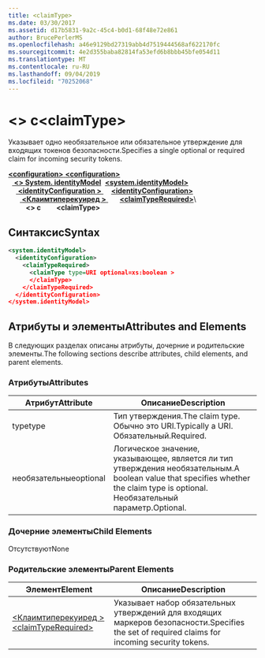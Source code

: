 ```yaml
---
title: <claimType>
ms.date: 03/30/2017
ms.assetid: d17b5831-9a2c-45c4-b0d1-68f48e72e861
author: BrucePerlerMS
ms.openlocfilehash: a46e9129bd27319abb4d7519444568af622170fc
ms.sourcegitcommit: 4e2d355baba82814fa53efd6b8bbb45bfe054d11
ms.translationtype: MT
ms.contentlocale: ru-RU
ms.lasthandoff: 09/04/2019
ms.locfileid: "70252068"
---
```

# <a name="claimtype"></a><span data-ttu-id="c8cba-101">\<> с</span><span class="sxs-lookup"><span data-stu-id="c8cba-101">\<claimType></span></span>
<span data-ttu-id="c8cba-102">Указывает одно необязательное или обязательное утверждение для входящих токенов безопасности.</span><span class="sxs-lookup"><span data-stu-id="c8cba-102">Specifies a single optional or required claim for incoming security tokens.</span></span>  
  
<span data-ttu-id="c8cba-103">[ **\<configuration>** ](../configuration-element.md)</span><span class="sxs-lookup"><span data-stu-id="c8cba-103">[**\<configuration>**](../configuration-element.md)</span></span>\
<span data-ttu-id="c8cba-104">&nbsp;&nbsp;[ **\<> System. identityModel**](system-identitymodel.md)</span><span class="sxs-lookup"><span data-stu-id="c8cba-104">&nbsp;&nbsp;[**\<system.identityModel>**](system-identitymodel.md)</span></span>\
<span data-ttu-id="c8cba-105">&nbsp;&nbsp;&nbsp;&nbsp;[ **\<identityConfiguration >** ](identityconfiguration.md)</span><span class="sxs-lookup"><span data-stu-id="c8cba-105">&nbsp;&nbsp;&nbsp;&nbsp;[**\<identityConfiguration>**](identityconfiguration.md)</span></span>\
<span data-ttu-id="c8cba-106">&nbsp;&nbsp;&nbsp;&nbsp;&nbsp;&nbsp;[ **\<Клаимтиперекуиред >** ](claimtyperequired.md)</span><span class="sxs-lookup"><span data-stu-id="c8cba-106">&nbsp;&nbsp;&nbsp;&nbsp;&nbsp;&nbsp;[**\<claimTypeRequired>**](claimtyperequired.md)</span></span>\  
<span data-ttu-id="c8cba-107">&nbsp;&nbsp;&nbsp;&nbsp;&nbsp;&nbsp;&nbsp;&nbsp; **\<> с**</span><span class="sxs-lookup"><span data-stu-id="c8cba-107">&nbsp;&nbsp;&nbsp;&nbsp;&nbsp;&nbsp;&nbsp;&nbsp;**\<claimType>**</span></span>  
  
## <a name="syntax"></a><span data-ttu-id="c8cba-108">Синтаксис</span><span class="sxs-lookup"><span data-stu-id="c8cba-108">Syntax</span></span>  
  
```xml  
<system.identityModel>  
  <identityConfiguration>  
    <claimTypeRequired>  
      <claimType type=URI optional=xs:boolean >  
      </claimType>  
    </claimTypeRequired>  
  </identityConfiguration>  
</system.identityModel>  
```  
  
## <a name="attributes-and-elements"></a><span data-ttu-id="c8cba-109">Атрибуты и элементы</span><span class="sxs-lookup"><span data-stu-id="c8cba-109">Attributes and Elements</span></span>  
 <span data-ttu-id="c8cba-110">В следующих разделах описаны атрибуты, дочерние и родительские элементы.</span><span class="sxs-lookup"><span data-stu-id="c8cba-110">The following sections describe attributes, child elements, and parent elements.</span></span>  
  
### <a name="attributes"></a><span data-ttu-id="c8cba-111">Атрибуты</span><span class="sxs-lookup"><span data-stu-id="c8cba-111">Attributes</span></span>  
  
|<span data-ttu-id="c8cba-112">Атрибут</span><span class="sxs-lookup"><span data-stu-id="c8cba-112">Attribute</span></span>|<span data-ttu-id="c8cba-113">Описание</span><span class="sxs-lookup"><span data-stu-id="c8cba-113">Description</span></span>|  
|---------------|-----------------|  
|<span data-ttu-id="c8cba-114">type</span><span class="sxs-lookup"><span data-stu-id="c8cba-114">type</span></span>|<span data-ttu-id="c8cba-115">Тип утверждения.</span><span class="sxs-lookup"><span data-stu-id="c8cba-115">The claim type.</span></span> <span data-ttu-id="c8cba-116">Обычно это URI.</span><span class="sxs-lookup"><span data-stu-id="c8cba-116">Typically a URI.</span></span> <span data-ttu-id="c8cba-117">Обязательный.</span><span class="sxs-lookup"><span data-stu-id="c8cba-117">Required.</span></span>|  
|<span data-ttu-id="c8cba-118">необязательные</span><span class="sxs-lookup"><span data-stu-id="c8cba-118">optional</span></span>|<span data-ttu-id="c8cba-119">Логическое значение, указывающее, является ли тип утверждения необязательным.</span><span class="sxs-lookup"><span data-stu-id="c8cba-119">A boolean value that specifies whether the claim type is optional.</span></span> <span data-ttu-id="c8cba-120">Необязательный параметр.</span><span class="sxs-lookup"><span data-stu-id="c8cba-120">Optional.</span></span>|  
  
### <a name="child-elements"></a><span data-ttu-id="c8cba-121">Дочерние элементы</span><span class="sxs-lookup"><span data-stu-id="c8cba-121">Child Elements</span></span>  
 <span data-ttu-id="c8cba-122">Отсутствуют</span><span class="sxs-lookup"><span data-stu-id="c8cba-122">None</span></span>  
  
### <a name="parent-elements"></a><span data-ttu-id="c8cba-123">Родительские элементы</span><span class="sxs-lookup"><span data-stu-id="c8cba-123">Parent Elements</span></span>  
  
|<span data-ttu-id="c8cba-124">Элемент</span><span class="sxs-lookup"><span data-stu-id="c8cba-124">Element</span></span>|<span data-ttu-id="c8cba-125">Описание</span><span class="sxs-lookup"><span data-stu-id="c8cba-125">Description</span></span>|  
|-------------|-----------------|  
|[<span data-ttu-id="c8cba-126">\<Клаимтиперекуиред ></span><span class="sxs-lookup"><span data-stu-id="c8cba-126">\<claimTypeRequired></span></span>](claimtyperequired.md)|<span data-ttu-id="c8cba-127">Указывает набор обязательных утверждений для входящих маркеров безопасности.</span><span class="sxs-lookup"><span data-stu-id="c8cba-127">Specifies the set of required claims for incoming security tokens.</span></span>|
